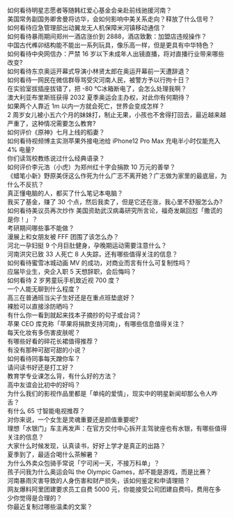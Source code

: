 如何看待明星志愿者等随韩红爱心基金会亲赴前线驰援河南？  
美国常务副国务卿舍曼将访华，会如何影响中美关系走向？释放了什么信号？  
如何看待应急管理部出动翼龙无人机保障米河镇移动通信？  
如何看待暴雨期间郑州一酒店涨价到 2888，酒店致歉：加盟店违规操作？  
中国古代榫卯结构能不能出一系列玩具，像乐高一样，但是更具有中华特色？  
如何看待中央网信办：严禁 16 岁以下未成年人出镜直播，将对直播行业带来哪些改变?  
如何看待东京奥运开幕式导演小林贤太郎在奥运开幕前一天遭辞退？  
如何看待一网民在微信群辱骂受灾河南人民，被警方予以行拘十日？  
在实验室拔插座拔错了，把 -80 ℃冰箱断电了，会怎么处理我啊？  
澳大利亚布里斯班获得 2032 夏季奥运会主办权，对此你有何期待？  
如果两个人靠近 1m 以内一方就会死亡，世界会变成怎样？  
2 周岁女儿被小五六个月的妹妹打，制止无果，小孩也不舍得打回去，最近越来越严重了，这种情况需要怎么教育?  
如何评价《原神》七月上线的稻妻？  
如何看待视频博主实测苹果外接电池给 iPhone12 Pro Max 充电半小时仅能充入 4% 电量?  
你们读驾校教练说过什么经典语录？  
如何评价李元浩（小虎）为郑州红十字会捐款 10 万元的善举？  
《蜡笔小新》野原美伢这么作死为什么广志不离开她？广志做为家里的最底层，为什么不反抗？  
真正懂电脑的人，都买了什么笔记本电脑？  
我买了基金，赚了 30 个点，然后我卖了，但是它还在涨，我心里不舒服怎么办?  
如何看待美议员再次炒作 美国资助武汉病毒研究所言论，福奇发飙回怼「撒谎的是你！」？  
考研期间哪些事不能做？  
漫展上和女朋友被 FFF 团围了该怎么办？  
河北一孕妇挺 9 个月巨肚健身，孕晚期运动需要注意什么？  
河南洪灾已致 33 人死亡 8 人失踪，还有哪些值得关注的信息？  
如何看待蜜雪冰城动画 MV 的成功，对商业而言有什么可复制性吗？  
应届毕业生，央企入职 5 天想辞职，会后悔吗？  
如何看待 2 岁男童玩手机致近视 700 度？  
一个人能无聊到什么程度？  
高三在普通班当尖子生好还是在重点班垫底好？  
裸脸可以直接涂防晒吗？  
有什么你一看到就起来找本子摘抄的句子或台词？  
苹果 CEO 库克称「苹果将捐款支持河南」，有哪些信息值得关注？  
每天化妆有多伤害皮肤呢？  
有哪些好看的碎花长裙值得推荐？  
有没有那种可甜可甜的小说？  
如何看待同事每天蹭你车？  
请问读书好还是打工好？  
教育学专业课怎么背，有什么好的方法？  
高中友谊会比初中的好吗？  
为什么我们的影视作品里都是「单纯的爱情」，现实中的明星新闻却那么令人咋舌？  
有什么 65 寸智能电视推荐？  
对你来说，一个女生是灵魂重要还是颜值重要呢?  
理想「水银门」车主再发声：在官方交付中心拆开主驾驶座也有水银，有哪些值得关注的信息？  
大家什么时候发现，认真读书，好好上学才是真正的出路？  
夏季到了，最适合喝什么茶解暑？  
为什么外卖众包骑手常说「宁可闲一天，不接万科单」？  
孩子问我为什么奥运会叫 the Olympic Games，却不能是游戏，而是比赛？  
河南暴雨灾害导致的人身伤害和财产损失，该如何鉴定和申请理赔？  
网友爆料阿里团建要求员工自费 5000 元，你能接受公司团建自费吗，费用在多少你觉得是合理的？  
你最近复制过哪些温柔的文案？  
